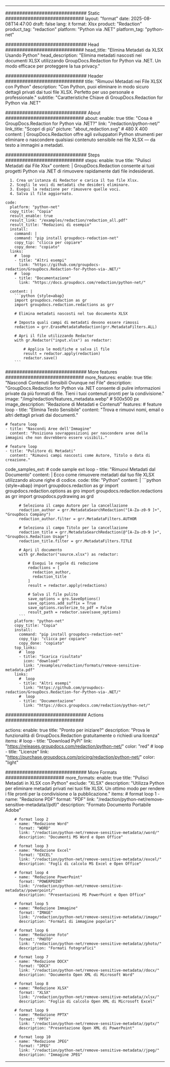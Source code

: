 
---
############################# Static ############################
layout: "format"
date:  2025-08-08T14:47:00
draft: false
lang: it
format: Xlsx
product: "Redaction"
product_tag: "redaction"
platform: "Python via .NET"
platform_tag: "python-net"

############################# Head ############################
head_title: "Elimina Metadati da XLSX Usando Python"
head_description: "Elimina metadati nascosti nei documenti XLSX utilizzando GroupDocs.Redaction for Python via .NET. Un modo efficace per proteggere la tua privacy."

############################# Header ############################
title: "Rimuovi Metadati nei File XLSX con Python" 
description: "Con Python, puoi eliminare in modo sicuro dettagli privati dai tuoi file XLSX. Perfetto per uso personale e professionale."
subtitle: "Caratteristiche Chiave di GroupDocs.Redaction for Python via .NET" 

############################# About ############################
about:
    enable: true
    title: "Cosa è GroupDocs.Redaction for Python via .NET?"
    link: "/redaction/python-net/"
    link_title: "Scopri di più"
    picture: "about_redaction.svg" # 480 X 400
    content: |
       GroupDocs.Redaction offre agli sviluppatori Python strumenti per eliminare o nascondere qualsiasi contenuto sensibile nei file XLSX — da testo a immagini a metadati.

############################# Steps ############################
steps:
    enable: true
    title: "Pulisci Metadati dai File Xlsx"
    content: |
      GroupDocs.Redaction consente ai tuoi progetti Python via .NET di rimuovere rapidamente dati file indesiderati.
      
      1. Crea un'istanza di Redactor e carica il tuo file Xlsx.
      2. Scegli le voci di metadati che desideri eliminare.
      3. Esegui la redazione per rimuovere quelle voci.
      4. Salva il file aggiornato.
   
    code:
      platform: "python-net"
      copy_title: "Copia"
      result_enable: true
      result_link: "/examples/redaction/redaction_all.pdf"
      result_title: "Redazioni di esempio"
      install:
        command: |
        command: "pip install groupdocs-redaction-net"
        copy_tip: "clicca per copiare"
        copy_done: "copiato"
      links:
        #  loop
        - title: "Altri esempi"
          link: "https://github.com/groupdocs-redaction/GroupDocs.Redaction-for-Python-via-.NET/"
        #  loop
        - title: "Documentazione"
          link: "https://docs.groupdocs.com/redaction/python-net/"
          
      content: |
        ```python {style=abap}
        import groupdocs.redaction as gr
        import groupdocs.redaction.redactions as grr

        # Elimina metadati nascosti nel tuo documento XLSX

        # Imposta quali campi di metadati devono essere rimossi
        redaction = grr.EraseMetadataRedaction(grr.MetadataFilters.ALL)

        # Apri il file utilizzando Redactor
        with gr.Redactor("input.xlsx") as redactor:

            # Applica le modifiche e salva il file
            result = redactor.apply(redaction)
            redactor.save()
        ```            


############################# More features ############################
more_features:
  enable: true
  title: "Nascondi Contenuti Sensibili Ovunque nel File"
  description: "GroupDocs.Redaction for Python via .NET consente di pulire informazioni private da più formati di file. Tieni i tuoi contenuti pronti per la condivisione."
  image: "/img/redaction/features_metadata.webp" # 500x500 px
  image_description: "Redazione di Metadati e Contenuti"
  features:
    # feature loop
    - title: "Elimina Testo Sensibile"
      content: "Trova e rimuovi nomi, email o altri dettagli privati dai documenti."

    # feature loop
    - title: "Nascondi Aree dell'Immagine"
      content: "Posiziona sovrapposizioni per nascondere aree delle immagini che non dovrebbero essere visibili."

    # feature loop
    - title: "Pulitore di Metadati"
      content: "Rimuovi campi nascosti come Autore, Titolo o data di creazione."
      
  code_samples_ext:
    # code sample ext loop
    - title: "Rimuovi Metadati dal Documento"
      content: |
        Ecco come rimuovere metadati dal tuo file XLSX utilizzando alcune righe di codice.
      code:
        title: "Python"
        content: |
          ```python {style=abap}
          import groupdocs.redaction as gr
          import groupdocs.redaction.options as gro
          import groupdocs.redaction.redactions as grr
          import groupdocs.pydrawing as grd

          # Seleziona il campo Autore per la cancellazione
          redaction_author = grr.MetadataSearchRedaction("[A-Za-z0-9 ]+", "GroupDocs Company")
          redaction_author.filter = grr.MetadataFilters.AUTHOR

          # Seleziona il campo Titolo per la cancellazione
          redaction_title = grr.MetadataSearchRedaction(@"[A-Za-z0-9 ]+", "GroupDocs.Redaction Usage")
          redaction_title.filter = grr.MetadataFilters.TITLE

          # Apri il documento
          with gr.Redactor("source.xlsx") as redactor:

              # Esegui le regole di redazione
              redactions = [
                redaction_author,
                redaction_title
              ]
              result = redactor.apply(redactions)

              # Salva il file pulito
              save_options = gro.SaveOptions()
              save_options.add_suffix = True
              save_options.rasterize_to_pdf = False
              result_path = redactor.save(save_options)
          ```
        platform: "python-net"
        copy_title: "Copia"
        install:
          command: "pip install groupdocs-redaction-net"
          copy_tip: "clicca per copiare"
          copy_done: "copiato"
        top_links:
          #  loop
          - title: "Scarica risultato"
            icon: "download"
            link: "/examples/redaction/formats/remove-sensitive-metadata.pdf"
        links:
          #  loop
          - title: "Altri esempi"
            link: "https://github.com/groupdocs-redaction/GroupDocs.Redaction-for-Python-via-.NET/"
          #  loop
          - title: "Documentazione"
            link: "https://docs.groupdocs.com/redaction/python-net/"


############################# Actions ############################

actions:
  enable: true
  title: "Pronto per iniziare?"
  description: "Prova le funzionalità di GroupDocs.Redaction gratuitamente o richiedi una licenza"
  items:
    #  loop
    - title: "Download PyPi"
      link: "https://releases.groupdocs.com/redaction/python-net/"
      color: "red"
        #  loop
    - title: "Licenze"
      link: "https://purchase.groupdocs.com/pricing/redaction/python-net/"
      color: "light"


############################# More Formats #####################
more_formats:
    enable: true
    title: "Pulisci Metadati in XLSX con Python"
    exclude: "XLSX"
    description: "Utilizza Python per eliminare metadati privati nei tuoi file XLSX. Un ottimo modo per rendere i file pronti per la condivisione o la pubblicazione."
    items: 
        # format loop 1
        - name: "Redazione PDF"
          format: "PDF"
          link: "/redaction/python-net/remove-sensitive-metadata//pdf/"
          description: "Formato Documento Portabile Adobe"

        # format loop 2
        - name: "Redazione Word"
          format: "WORD"
          link: "/redaction/python-net/remove-sensitive-metadata//word/"
          description: "Documenti MS Word e Open Office"
          
        # format loop 3
        - name: "Redazione Excel"
          format: "EXCEL"
          link: "/redaction/python-net/remove-sensitive-metadata//excel/"
          description: "Fogli di calcolo MS Excel e Open Office"

        # format loop 4
        - name: "Redazione PowerPoint"
          format: "POWERPOINT"
          link: "/redaction/python-net/remove-sensitive-metadata//powerpoint/"
          description: "Presentazioni MS PowerPoint e Open Office"

        # format loop 5
        - name: "Redazione Immagine"
          format: "IMAGE"
          link: "/redaction/python-net/remove-sensitive-metadata//image/"
          description: "Formati di immagine popolari"

        # format loop 6
        - name: "Redazione Foto"
          format: "PHOTO"
          link: "/redaction/python-net/remove-sensitive-metadata//photo/"
          description: "Formati fotografici"

        # format loop 7
        - name: "Redazione DOCX"
          format: "DOCX"
          link: "/redaction/python-net/remove-sensitive-metadata//docx/"
          description: "Documento Open XML di Microsoft Word"
          
        # format loop 8
        - name: "Redazione XLSX"
          format: "XLSX"
          link: "/redaction/python-net/remove-sensitive-metadata//xlsx/"
          description: "Foglio di calcolo Open XML di Microsoft Excel"
          
        # format loop 9
        - name: "Redazione PPTX"
          format: "PPTX"
          link: "/redaction/python-net/remove-sensitive-metadata//pptx/"
          description: "Presentazione Open XML di PowerPoint"

        # format loop 10
        - name: "Redazione JPEG"
          format: "JPEG"
          link: "/redaction/python-net/remove-sensitive-metadata//jpeg/"
          description: "Immagine JPEG"


---